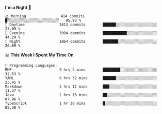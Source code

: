 <!--START_SECTION:waka-->
**I'm a Night 🦉** 

```text
🌞 Morning                414 commits         █░░░░░░░░░░░░░░░░░░░░░░░░   05.93 % 
🌆 Daytime                1613 commits        ██████░░░░░░░░░░░░░░░░░░░   23.09 % 
🌃 Evening                3094 commits        ███████████░░░░░░░░░░░░░░   44.29 % 
🌙 Night                  1864 commits        ███████░░░░░░░░░░░░░░░░░░   26.69 % 
```


📊 **This Week I Spent My Time On** 

```text
💬 Programming Languages: 
PHP                      9 hrs 4 mins        ████████░░░░░░░░░░░░░░░░░   32.53 % 
YAML                     6 hrs 32 mins       ██████░░░░░░░░░░░░░░░░░░░   23.45 % 
Markdown                 3 hrs 12 mins       ███░░░░░░░░░░░░░░░░░░░░░░   11.47 % 
Java                     2 hrs 13 mins       ██░░░░░░░░░░░░░░░░░░░░░░░   07.96 % 
TypeScript               1 hr 30 mins        █░░░░░░░░░░░░░░░░░░░░░░░░   05.38 % 
```


<!--END_SECTION:waka-->
